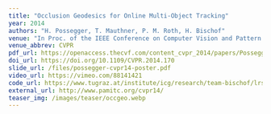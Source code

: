 ```yaml
---
title: "Occlusion Geodesics for Online Multi-Object Tracking"
year: 2014
authors: "H. Possegger, T. Mauthner, P. M. Roth, H. Bischof"
venue: "In Proc. of the IEEE Conference on Computer Vision and Pattern Recognition"
venue_abbrev: CVPR
pdf_url: https://openaccess.thecvf.com/content_cvpr_2014/papers/Possegger_Occlusion_Geodesics_for_2014_CVPR_paper.pdf
doi_url: https://doi.org/10.1109/CVPR.2014.170
slide_url: /files/possegger-cvpr14-poster.pdf
video_url: https://vimeo.com/88141421
code_url: https://www.tugraz.at/institute/icg/research/team-bischof/lrs/downloads/occgeo/
external_url: http://www.pamitc.org/cvpr14/
teaser_img: /images/teaser/occgeo.webp
---
```

